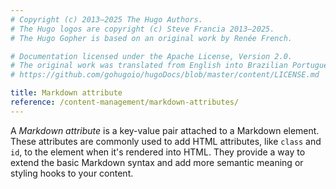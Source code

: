 ```yaml
---
# Copyright (c) 2013–2025 The Hugo Authors.
# The Hugo logos are copyright (c) Steve Francia 2013–2025.
# The Hugo Gopher is based on an original work by Renée French.

# Documentation licensed under the Apache License, Version 2.0.
# The original work was translated from English into Brazilian Portuguese.
# https://github.com/gohugoio/hugoDocs/blob/master/content/LICENSE.md

title: Markdown attribute
reference: /content-management/markdown-attributes/
---
```


A _Markdown attribute_ is a key-value pair attached to a Markdown element. These attributes are commonly used to add HTML attributes, like `class` and `id`, to the element when it's rendered into HTML. They provide a way to extend the basic Markdown syntax and add more semantic meaning or styling hooks to your content.
